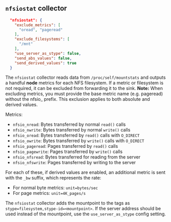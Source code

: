 <!--
---
title: NFS network filesystem metrics from procfs
description: Collect NFS network filesystem metrics for mounts from `/proc/self/mountstats`
categories: [cc-metric-collector]
tags: ['Admin']
weight: 2
hugo_path: docs/reference/cc-metric-collector/collectors/nfsio.md
---
-->

## `nfsiostat` collector

```json
  "nfsiostat": {
    "exclude_metrics": [
      "oread", "pageread"
    ],
    "exclude_filesystems": [
      "/mnt"
    ],
    "use_server_as_stype": false,
    "send_abs_values": false,
    "send_derived_values": true
  }
```

The `nfsiostat` collector reads data from `/proc/self/mountstats` and outputs a handful **node** metrics for each NFS filesystem. If a metric or filesystem is not required, it can be excluded from forwarding it to the sink. **Note:** When excluding metrics, you must provide the base metric name (e.g. pageread) without the nfsio_ prefix. This exclusion applies to both absolute and derived values.

Metrics:
* `nfsio_nread`: Bytes transferred by normal `read()` calls
* `nfsio_nwrite`: Bytes transferred by normal `write()` calls
* `nfsio_oread`: Bytes transferred by `read()` calls with `O_DIRECT`
* `nfsio_owrite`: Bytes transferred by `write()` calls with `O_DIRECT`
* `nfsio_pageread`: Pages transferred by `read()` calls
* `nfsio_pagewrite`: Pages transferred by `write()` calls
* `nfsio_nfsread`: Bytes transferred for reading from the server
* `nfsio_nfswrite`: Pages transferred by writing to the server

For each of these, if derived values are enabled, an additional metric is sent with the `_bw` suffix, which represents the rate:

  * For normal byte metrics: `unit=bytes/sec`
  * For page metrics: `unit=4K_pages/s`

The `nfsiostat` collector adds the mountpoint to the tags as `stype=filesystem,stype-id=<mountpoint>`. If the server address should be used instead of the mountpoint, use the `use_server_as_stype` config setting.

